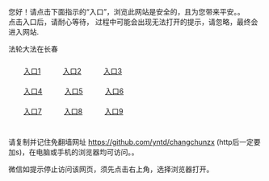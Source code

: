 您好！请点击下面指示的“入口”，浏览此网站是安全的，且为您带来平安。。 <br/>
点击入口后，请耐心等待， 过程中可能会出现无法打开的提示，请忽略，最终会进入网站. </br>

法轮大法在长春<br/>
<div style="padding:10px"><a style="margin:20px" target="_blank" href="https://dgp1l086z49t3.cloudfront.net/2Qpsp?xfhkvx" id="ccLink1" rel="nofollow">入口1</a> <a target="_blank" style="margin:20px" href="https://d44yek6zj9tqd.cloudfront.net/2Qpsp?axpbx" id="ccLink2" rel="nofollow">入口2</a> <a style="margin:20px" target="_blank" href="https://d2ic2degs5cnih.cloudfront.net/2Qpsp?ljhvsnid" id="ccLink3" rel="nofollow">入口3</a></div>

<div style="padding:10px" ><a style="margin:20px" target="_blank" href="https://dgp1l086z49t3.cloudfront.net/2Qpsp?xfhkvx" id="ccLink4" rel="nofollow">入口4</a> <a style="margin:20px" href="https://d44yek6zj9tqd.cloudfront.net/2Qpsp?axpbx" target="_blank" id="ccLink5" rel="nofollow">入口5</a> <a style="margin:20px" href="https://d2ic2degs5cnih.cloudfront.net/2Qpsp?ljhvsnid" target="_blank" id="ccLink6" rel="nofollow">入口6</a></div>

<div style="padding:10px"><a style="margin:20px" target="_blank" href="https://dgp1l086z49t3.cloudfront.net/2Qpsp?xfhkvx" id="ccLink7" rel="nofollow">入口7</a> <a style="margin:20px" href="https://d44yek6zj9tqd.cloudfront.net/2Qpsp?axpbx" target="_blank" id="ccLink8" rel="nofollow">入口8</a> <a style="margin:20px" target="_blank" href="https://d2ic2degs5cnih.cloudfront.net/2Qpsp?ljhvsnid" id="ccLink9" rel="nofollow">入口9</a></div>

<br/>



请复制并记住免翻墙网址 https://github.com/yntd/changchunzx (http后一定要加s)，在电脑或手机的浏览器均可访问。。<br/>

微信如提示停止访问该网页，须先点击右上角，选择浏览器打开。
